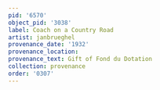 ```yaml
---
pid: '6570'
object_pid: '3038'
label: Coach on a Country Road
artist: janbrueghel
provenance_date: '1932'
provenance_location:
provenance_text: Gift of Fond du Dotation
collection: provenance
order: '0307'
---
```

